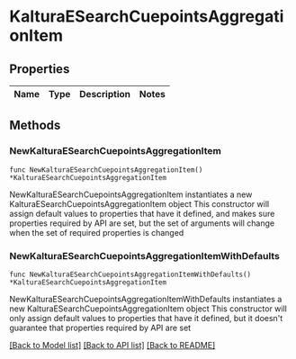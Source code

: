 # KalturaESearchCuepointsAggregationItem

## Properties

Name | Type | Description | Notes
------------ | ------------- | ------------- | -------------

## Methods

### NewKalturaESearchCuepointsAggregationItem

`func NewKalturaESearchCuepointsAggregationItem() *KalturaESearchCuepointsAggregationItem`

NewKalturaESearchCuepointsAggregationItem instantiates a new KalturaESearchCuepointsAggregationItem object
This constructor will assign default values to properties that have it defined,
and makes sure properties required by API are set, but the set of arguments
will change when the set of required properties is changed

### NewKalturaESearchCuepointsAggregationItemWithDefaults

`func NewKalturaESearchCuepointsAggregationItemWithDefaults() *KalturaESearchCuepointsAggregationItem`

NewKalturaESearchCuepointsAggregationItemWithDefaults instantiates a new KalturaESearchCuepointsAggregationItem object
This constructor will only assign default values to properties that have it defined,
but it doesn't guarantee that properties required by API are set


[[Back to Model list]](../README.md#documentation-for-models) [[Back to API list]](../README.md#documentation-for-api-endpoints) [[Back to README]](../README.md)


